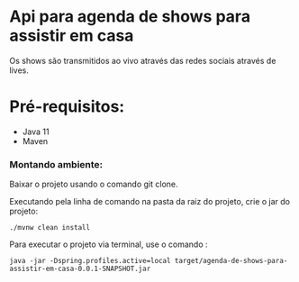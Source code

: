 # Api para agenda de shows para assistir em casa

Os shows são transmitidos ao vivo através das redes sociais através de lives.

# Pré-requisitos:

  - Java 11
  - Maven
  
### Montando ambiente:

Baixar o projeto usando o comando git clone.

Executando pela linha de comando na pasta da raiz do projeto, crie o jar do projeto:

```
./mvnw clean install
```

Para executar o projeto via terminal, use o comando :

```
java -jar -Dspring.profiles.active=local target/agenda-de-shows-para-assistir-em-casa-0.0.1-SNAPSHOT.jar
```

